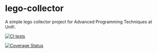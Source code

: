 # lego-collector
A simple lego collector project for Advanced Programming Techniques at Unifi.

[![CI tests](https://github.com/AngeloDamante/lego-collector/actions/workflows/maven.yml/badge.svg)](https://github.com/AngeloDamante/lego-collector/actions/workflows/maven.yml)

[![Coverage Status](https://coveralls.io/repos/github/AngeloDamante/lego-collector/badge.svg?branch=coverage)](https://coveralls.io/github/AngeloDamante/lego-collector?branch=coverage)


